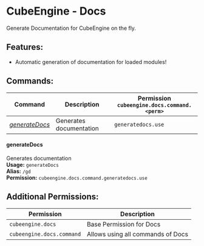 # CubeEngine - Docs
Generate Documentation for CubeEngine on the fly.

## Features:
 - Automatic generation of documentation for loaded modules!

## Commands:

| Command | Description | Permission<br>`cubeengine.docs.command.<perm>` |
| --- | --- | --- |
| [*generateDocs*](#generatedocs) | Generates documentation | `generatedocs.use` |

#### generateDocs  
Generates documentation  
**Usage:** `generateDocs `  
**Alias:** `/gd`  
**Permission:** `cubeengine.docs.command.generatedocs.use`  
  

## Additional Permissions:

| Permission | Description |
| --- | --- |
| `cubeengine.docs` | Base Permission for Docs |
| `cubeengine.docs.command` | Allows using all commands of Docs |
